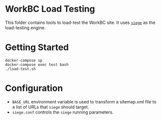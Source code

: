 WorkBC Load Testing
===================

This folder contains tools to load-test the WorkBC site. It uses [`siege`](https://github.com/JoeDog/siege) as the load-testing engine.

# Getting Started
```
docker-compose up
docker-compose exec test bash
./load-test.sh
```

# Configuration
- `BASE_URL` environment variable is used to transform a sitemap.xml file to a list of URLs that `siege` should target.
- `siege.conf` controls the `siege` running parameters.
